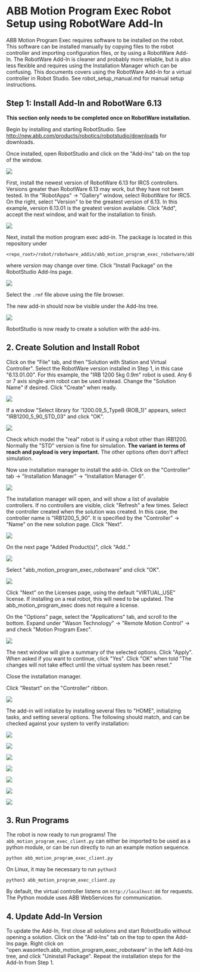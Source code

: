 # ABB Motion Program Exec Robot Setup using RobotWare Add-In

ABB Motion Program Exec requires software to be installed on the robot. This software can be
installed manually by copying files to the robot controller and importing configuration files,
or by using a RobotWare Add-In. The RobotWare Add-In is cleaner and probably more reliable,
but is also less flexible and requires using the Installation Manager which can be confusing.
This documents covers using the RobotWare Add-In for a virtual controller in Robot Studio. See
robot_setup_manual.md for manual setup instructions.

## Step 1: Install Add-In and RobotWare 6.13

**This section only needs to be completed once on RobotWare installation.**

Begin by installing and starting RobotStudio. See 
http://new.abb.com/products/robotics/robotstudio/downloads for downloads.

Once installed, open RobotStudio and click on the "Add-Ins" tab on the top of the window.

![](figures/robotstudio_addin_tab.png)

First, install the newest version of RobotWare 6.13 for IRC5 controllers. Versions greater 
than RobotWare 6.13 may work, but they have not been tested. In the "RobotApps" -> "Gallery" window,
select RobotWare for IRC5. On the right, select "Version" to be the greatest version of 6.13.
In this example, version 6.13.01 is the greatest version available. Click "Add", accept the next
window, and wait for the installation to finish.

![](figures/robotstudio_addin_robotware_irc5.png)

Next, install the motion program exec add-in. The package is located in this repository under

```
<repo_root>/robot/robotware_addin/abb_motion_program_exec_robotware/abb_motion_program_exec_robotware_<version>/open.wasontech.abb_motion_program_exec_robotware_<version>.rmf
```

where *version* may change over time. Click "Install Package" on the RobotStudio Add-Ins page.

![](figures/robotstudio_addin_install_package.png)

Select the `.rmf` file above using the file browser.

The new add-in should now be visible under the Add-Ins tree.

![](figures\robotstudio_addin_mp_installed.png)

RobotStudio is now ready to create a solution with the add-ins.

## 2. Create Solution and Install Robot

Click on the "File" tab, and then "Solution with Station and Virtual Controller". Select the 
RobotWare version installed in Step 1, in this case "6.13.01.00". For this example, the 
"IRB 1200 5kg 0.9m" robot is used. Any 6 or 7 axis single-arm robot can be used instead. Change
the "Solution Name" if desired. Click "Create" when ready.

![](figures/robotstudio_new_solution.png)

If a window "Select library for '1200.09_5_TypeB (ROB_1)" appears, select "IRB1200_5_90_STD_03" 
and click "OK".

![](figures/robotstudio_irb1200_select.png)

Check which model the "real" robot is if using a robot other than IRB1200. Normally the "STD"
version is fine for simulation. **The variant in terms of reach and payload is very important.** The
other options often don't affect simulation.

Now use installation manager to install the add-in. Click on the "Controller" tab -> "Installation
Manager" -> "Installation Manager 6".

![](figures/robotstudio_start_install_manager.png)

The installation manager will open, and will show a list of available controllers. If no controllers
are visible, click "Refresh" a few times. Select the controller created when the solution
was created. In this case, the controller name is "IRB1200_5_90". It is specified by the 
"Controller" -> "Name" on the new solution page. Click "Next".

![](figures/robotstudio_install_manager1.png)

On the next page "Added Product(s)", click "Add.."

![](figures/robotstudio_install_manager2.png)

Select "abb_motion_program_exec_robotware" and click "OK".

![](figures/robotstudio_install_manager3.png)

Click "Next" on the Licenses page, using the default "VIRTUAL_USE" license. If installing
on a real robot, this will need to be updated. The abb_motion_program_exec does not require a
license.

On the "Options" page, select the "Applications" tab, and scroll to the bottom. Expand under 
"Wason Technology" -> "Remote Motion Control" -> and check "Motion Program Exec".

![](figures/robotstudio_install_manager4.png)

The next window will give a summary of the selected options. Click "Apply". When asked
if you want to continue, click "Yes". Click "OK" when told "The changes will not take effect
until the virtual system has been reset."

Close the installation manager.

Click "Restart" on the "Controller" ribbon.

![](figures/robotstudio_restart.png)

The add-in will initialize by installing several files to "HOME", initializing tasks, and setting
several options. The following should match, and can be checked against your system to verify 
installation:

![](figures/robotstudio_addin_installed1.png)

![](figures/robotstudio_addin_installed2.png)

![](figures/robotstudio_addin_installed3.png)

![](figures/robotstudio_addin_installed4.png)

![](figures/robotstudio_addin_installed7.png)

![](figures/robotstudio_addin_installed6.png)

![](figures/robotstudio_addin_installed5.png)

## 3. Run Programs

The robot is now ready to run programs! The `abb_motion_program_exec_client.py` can either
be imported to be used as a python module, or can be run directly to run an example
motion sequence.

```
python abb_motion_program_exec_client.py
```

On Linux, it may be necessary to run `python3`

```
python3 abb_motion_program_exec_client.py
```

By default, the virtual controller listens on `http://localhost:80` for requests. The Python
module uses ABB WebServices for communication.

## 4. Update Add-In Version

To update the Add-In, first close all solutions and start RobotStudio without opening a solution.
Click on the "Add-Ins" tab on the top to open the Add-Ins page. Right click on 
"open.wasontech.abb_motion_program_exec_robotware" in the left Add-Ins tree, and click 
"Uninstall Package". Repeat the installation steps for the Add-In from Step 1.
